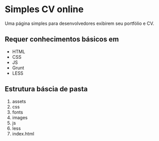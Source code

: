 # Simples CV online

Uma página simples para desenvolvedores exibirem seu portfólio e CV.

## Requer conhecimentos básicos em
- HTML
- CSS
- JS
- Grunt
- LESS

## Estrutura báscia de pasta

1. assets
  1. css
  2. fonts
  3. images
  4. js
  5. less
2. index.html